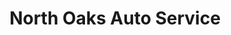 ---
title: "North Oaks Auto Service"
url: /white-bear-lake/north-oaks-auto-service/
shop: car repair
---